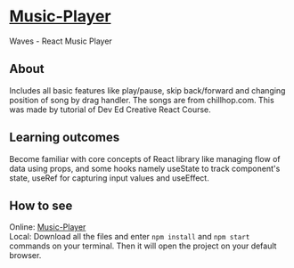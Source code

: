 # [Music-Player](https://muhammadolim.github.io/Music-Player)
Waves - React Music Player

## About
Includes all basic features like play/pause, skip back/forward and changing position of song by drag handler. The songs are from chillhop.com. This was made by tutorial of Dev Ed Creative React Course.

## Learning outcomes
Become familiar with core concepts of React library like managing flow of data using props, and some hooks namely useState to track component's state, useRef for capturing input values and useEffect.

## How to see
Online: [Music-Player](https://muhammadolim.github.io/Music-Player) <br />
Local: Download all the files and enter ``` npm install ``` and ``` npm start ``` commands on your terminal. Then it will open the project on your default browser.
